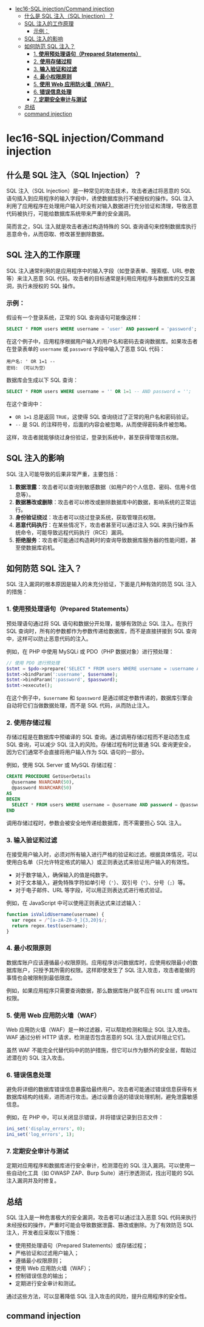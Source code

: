 - [lec16-SQL injection/Command injection](#lec16-sql-injectioncommand-injection)
  - [什么是 SQL 注入（SQL Injection）？](#什么是-sql-注入sql-injection)
  - [SQL 注入的工作原理](#sql-注入的工作原理)
    - [示例：](#示例)
  - [SQL 注入的影响](#sql-注入的影响)
  - [如何防范 SQL 注入？](#如何防范-sql-注入)
    - [1. **使用预处理语句（Prepared Statements）**](#1-使用预处理语句prepared-statements)
    - [2. **使用存储过程**](#2-使用存储过程)
    - [3. **输入验证和过滤**](#3-输入验证和过滤)
    - [4. **最小权限原则**](#4-最小权限原则)
    - [5. **使用 Web 应用防火墙（WAF）**](#5-使用-web-应用防火墙waf)
    - [6. **错误信息处理**](#6-错误信息处理)
    - [7. **定期安全审计与测试**](#7-定期安全审计与测试)
  - [总结](#总结)
  - [command injection](#command-injection)

# lec16-SQL injection/Command injection

## 什么是 SQL 注入（SQL Injection）？

SQL 注入（SQL Injection）是一种常见的攻击技术，攻击者通过将恶意的 SQL 语句插入到应用程序的输入字段中，诱使数据库执行不被授权的操作。SQL 注入利用了应用程序在处理用户输入时没有对输入数据进行充分验证和清理，导致恶意代码被执行，可能给数据库系统带来严重的安全漏洞。

简而言之，SQL 注入就是攻击者通过构造特殊的 SQL 查询语句来控制数据库执行恶意命令，从而窃取、修改甚至删除数据。

## SQL 注入的工作原理

SQL 注入通常利用的是应用程序中的输入字段（如登录表单、搜索框、URL 参数等）来注入恶意 SQL 代码。攻击者的目标通常是利用应用程序与数据库的交互漏洞，执行未授权的 SQL 操作。

### 示例：
假设有一个登录系统，正常的 SQL 查询语句可能像这样：

```sql
SELECT * FROM users WHERE username = 'user' AND password = 'password';
```

在这个例子中，应用程序根据用户输入的用户名和密码去查询数据库。如果攻击者在登录表单的 `username` 或 `password` 字段中输入了恶意 SQL 代码：

```text
用户名: ' OR 1=1 --
密码: （可以为空）
```

数据库会生成以下 SQL 查询：

```sql
SELECT * FROM users WHERE username = '' OR 1=1 -- AND password = '';
```

在这个查询中：
- `OR 1=1` 总是返回 `TRUE`，这使得 SQL 查询绕过了正常的用户名和密码验证。
- `--` 是 SQL 的注释符号，后面的内容会被忽略，从而使得密码条件被忽略。

这样，攻击者就能够绕过身份验证，登录到系统中，甚至获得管理员权限。

## SQL 注入的影响

SQL 注入可能导致的后果非常严重，主要包括：
1. **数据泄露**：攻击者可以查询到敏感数据（如用户的个人信息、密码、信用卡信息等）。
2. **数据篡改或删除**：攻击者可以修改或删除数据库中的数据，影响系统的正常运行。
3. **身份验证绕过**：攻击者可以绕过登录系统，获取管理员权限。
4. **恶意代码执行**：在某些情况下，攻击者甚至可以通过注入 SQL 来执行操作系统命令，可能导致远程代码执行（RCE）漏洞。
5. **拒绝服务**：攻击者可能通过构造耗时的查询导致数据库服务器的性能问题，甚至使数据库宕机。

## 如何防范 SQL 注入？

SQL 注入漏洞的根本原因是输入的未充分验证，下面是几种有效的防范 SQL 注入的措施：

### 1. **使用预处理语句（Prepared Statements）**
预处理语句通过将 SQL 语句和数据分开处理，能够有效防止 SQL 注入。在执行 SQL 查询时，所有的参数都作为参数传递给数据库，而不是直接拼接到 SQL 查询中，这样可以防止恶意代码的注入。

例如，在 PHP 中使用 MySQLi 或 PDO（PHP 数据对象）进行预处理：

```php
// 使用 PDO 进行预处理
$stmt = $pdo->prepare('SELECT * FROM users WHERE username = :username AND password = :password');
$stmt->bindParam(':username', $username);
$stmt->bindParam(':password', $password);
$stmt->execute();
```

在这个例子中，`$username` 和 `$password` 是通过绑定参数传递的，数据库引擎会自动将它们当做数据处理，而不是 SQL 代码，从而防止注入。

### 2. **使用存储过程**
存储过程是在数据库中预编译的 SQL 查询。通过调用存储过程而不是动态生成 SQL 查询，可以减少 SQL 注入的风险。存储过程有时比普通 SQL 查询更安全，因为它们通常不会直接将用户输入作为 SQL 语句的一部分。

例如，使用 SQL Server 或 MySQL 存储过程：

```sql
CREATE PROCEDURE GetUserDetails
  @username NVARCHAR(50),
  @password NVARCHAR(50)
AS
BEGIN
  SELECT * FROM users WHERE username = @username AND password = @password;
END
```

调用存储过程时，参数会被安全地传递给数据库，而不需要担心 SQL 注入。

### 3. **输入验证和过滤**
在接受用户输入时，必须对所有输入进行严格的验证和过滤。根据具体情况，可以使用白名单（只允许特定格式的输入）或正则表达式来验证用户输入的有效性。

- 对于数字输入，确保输入的值是纯数字。
- 对于文本输入，避免特殊字符如单引号（`'`）、双引号（`"`）、分号（`;`）等。
- 对于电子邮件、URL 等字段，可以用正则表达式进行格式验证。

例如，在 JavaScript 中可以使用正则表达式来过滤输入：

```javascript
function isValidUsername(username) {
  var regex = /^[a-zA-Z0-9_]{3,20}$/;
  return regex.test(username);
}
```

### 4. **最小权限原则**
数据库账户应该遵循最小权限原则。应用程序访问数据库时，应使用权限最小的数据库账户，只授予其所需的权限。这样即使发生了 SQL 注入攻击，攻击者能做的事情也会被限制到最低限度。

例如，如果应用程序只需要查询数据，那么数据库账户就不应有 `DELETE` 或 `UPDATE` 权限。

### 5. **使用 Web 应用防火墙（WAF）**
Web 应用防火墙（WAF）是一种过滤器，可以帮助检测和阻止 SQL 注入攻击。WAF 通过分析 HTTP 请求，检测是否包含恶意的 SQL 注入尝试并阻止它们。

虽然 WAF 不能完全代替代码中的防护措施，但它可以作为额外的安全层，帮助过滤潜在的 SQL 注入攻击。

### 6. **错误信息处理**
避免将详细的数据库错误信息暴露给最终用户。攻击者可能通过错误信息获得有关数据库结构的线索，进而进行攻击。通过设置合适的错误处理机制，避免泄露敏感信息。

例如，在 PHP 中，可以关闭显示错误，并将错误记录到日志文件：

```php
ini_set('display_errors', 0);
ini_set('log_errors', 1);
```

### 7. **定期安全审计与测试**
定期对应用程序和数据库进行安全审计，检测潜在的 SQL 注入漏洞。可以使用一些自动化工具（如 OWASP ZAP、Burp Suite）进行渗透测试，找出可能的 SQL 注入漏洞并及时修复。

## 总结

SQL 注入是一种危害极大的安全漏洞，攻击者可以通过注入恶意 SQL 代码来执行未经授权的操作，严重时可能会导致数据泄露、篡改或删除。为了有效防范 SQL 注入，开发者应采取以下措施：
- 使用预处理语句（Prepared Statements）或存储过程；
- 严格验证和过滤用户输入；
- 遵循最小权限原则；
- 使用 Web 应用防火墙（WAF）；
- 控制错误信息的输出；
- 定期进行安全审计和测试。

通过这些方法，可以显著降低 SQL 注入攻击的风险，提升应用程序的安全性。

## command injection